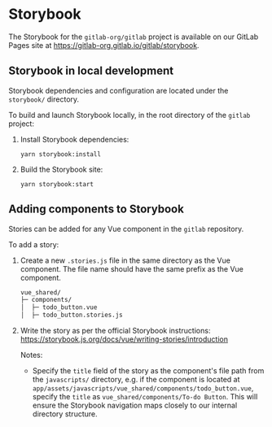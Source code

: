 # Storybook

The Storybook for the `gitlab-org/gitlab` project is available on our GitLab Pages site at https://gitlab-org.gitlab.io/gitlab/storybook.

## Storybook in local development

Storybook dependencies and configuration are located under the `storybook/` directory.

To build and launch Storybook locally, in the root directory of the `gitlab` project:

1. Install Storybook dependencies:

    ```shell
    yarn storybook:install
    ```

1. Build the Storybook site:

    ```shell
    yarn storybook:start
    ```

## Adding components to Storybook

Stories can be added for any Vue component in the `gitlab` repository.

To add a story:

1. Create a new `.stories.js` file in the same directory as the Vue component.
   The file name should have the same prefix as the Vue component.

    ```txt
    vue_shared/
    ├─ components/
    │  ├─ todo_button.vue
    │  ├─ todo_button.stories.js
    ```

1. Write the story as per the official Storybook instructions: https://storybook.js.org/docs/vue/writing-stories/introduction
   
   Notes:
   - Specify the `title` field of the story as the component's file path from the `javascripts/` directory,
     e.g. if the component is located at `app/assets/javascripts/vue_shared/components/todo_button.vue`, specify the `title` as
     `vue_shared/components/To-do Button`. This will ensure the Storybook navigation maps closely to our internal directory structure.
